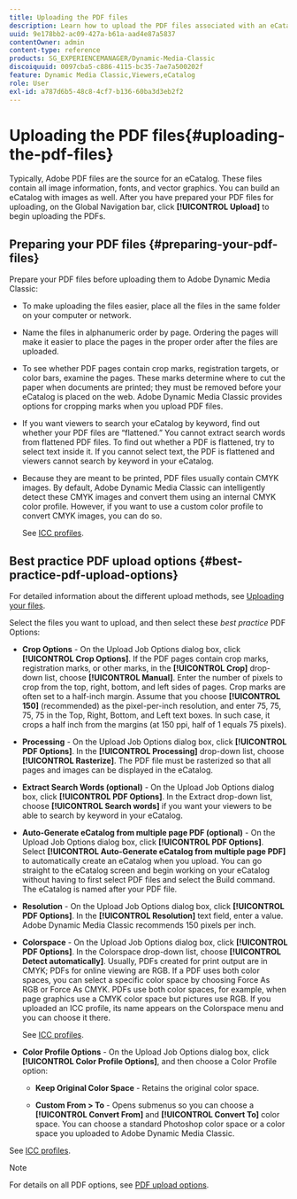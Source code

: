 ```yaml
---
title: Uploading the PDF files
description: Learn how to upload the PDF files associated with an eCatalog.
uuid: 9e178bb2-ac09-427a-b61a-aad4e87a5837
contentOwner: admin
content-type: reference
products: SG_EXPERIENCEMANAGER/Dynamic-Media-Classic
discoiquuid: 0097cba5-c886-4115-bc35-7ae7a500202f
feature: Dynamic Media Classic,Viewers,eCatalog
role: User
exl-id: a787d6b5-48c8-4cf7-b136-60ba3d3eb2f2
---
```

# Uploading the PDF files{#uploading-the-pdf-files}

Typically, Adobe PDF files are the source for an eCatalog. These files contain all image information, fonts, and vector graphics. You can build an eCatalog with images as well. After you have prepared your PDF files for uploading, on the Global Navigation bar, click **[!UICONTROL Upload]** to begin uploading the PDFs.

## Preparing your PDF files {#preparing-your-pdf-files}

Prepare your PDF files before uploading them to Adobe Dynamic Media Classic:

* To make uploading the files easier, place all the files in the same folder on your computer or network.
* Name the files in alphanumeric order by page. Ordering the pages will make it easier to place the pages in the proper order after the files are uploaded.
* To see whether PDF pages contain crop marks, registration targets, or color bars, examine the pages. These marks determine where to cut the paper when documents are printed; they must be removed before your eCatalog is placed on the web. Adobe Dynamic Media Classic provides options for cropping marks when you upload PDF files.
* If you want viewers to search your eCatalog by keyword, find out whether your PDF files are “flattened.” You cannot extract search words from flattened PDF files. To find out whether a PDF is flattened, try to select text inside it. If you cannot select text, the PDF is flattened and viewers cannot search by keyword in your eCatalog. 
* Because they are meant to be printed, PDF files usually contain CMYK images. By default, Adobe Dynamic Media Classic can intelligently detect these CMYK images and convert them using an internal CMYK color profile. However, if you want to use a custom color profile to convert CMYK images, you can do so.

  See [ICC profiles](icc-profiles.md#icc_profiles).

## Best practice PDF upload options {#best-practice-pdf-upload-options}

For detailed information about the different upload methods, see [Uploading your files](uploading-files.md#uploading_your_files).

Select the files you want to upload, and then select these *best practice* PDF Options:

* **Crop Options** - On the Upload Job Options dialog box, click **[!UICONTROL Crop Options]**. If the PDF pages contain crop marks, registration marks, or other marks, in the **[!UICONTROL Crop]** drop-down list, choose **[!UICONTROL Manual]**. Enter the number of pixels to crop from the top, right, bottom, and left sides of pages. Crop marks are often set to a half-inch margin. Assume that you choose **[!UICONTROL 150]** (recommended) as the pixel-per-inch resolution, and enter 75, 75, 75, 75 in the Top, Right, Bottom, and Left text boxes. In such case, it crops a half inch from the margins (at 150 ppi, half of 1 equals 75 pixels).

* **Processing** - On the Upload Job Options dialog box, click **[!UICONTROL PDF Options]**. In the **[!UICONTROL Processing]** drop-down list, choose **[!UICONTROL Rasterize]**. The PDF file must be rasterized so that all pages and images can be displayed in the eCatalog.

* **Extract Search Words (optional)** - On the Upload Job Options dialog box, click **[!UICONTROL PDF Options]**. In the Extract drop-down list, choose **[!UICONTROL Search words]** if you want your viewers to be able to search by keyword in your eCatalog.

* **Auto-Generate eCatalog from multiple page PDF (optional)** - On the Upload Job Options dialog box, click **[!UICONTROL PDF Options]**. Select **[!UICONTROL Auto-Generate eCatalog from multiple page PDF]** to automatically create an eCatalog when you upload. You can go straight to the eCatalog screen and begin working on your eCatalog without having to first select PDF files and select the Build command. The eCatalog is named after your PDF file.

* **Resolution** - On the Upload Job Options dialog box, click **[!UICONTROL PDF Options]**. In the **[!UICONTROL Resolution]** text field, enter a value. Adobe Dynamic Media Classic recommends 150 pixels per inch.

* **Colorspace** - On the Upload Job Options dialog box, click **[!UICONTROL PDF Options]**. In the Colorspace drop-down list, choose **[!UICONTROL Detect automatically]**. Usually, PDFs created for print output are in CMYK; PDFs for online viewing are RGB. If a PDF uses both color spaces, you can select a specific color space by choosing Force As RGB or Force As CMYK. PDFs use both color spaces, for example, when page graphics use a CMYK color space but pictures use RGB. If you uploaded an ICC profile, its name appears on the Colorspace menu and you can choose it there.

    See [ICC profiles](/help/icc-profiles.md).

* **Color Profile Options** - On the Upload Job Options dialog box, click **[!UICONTROL Color Profile Options]**, and then choose a Color Profile option:

  * **Keep Original Color Space** - Retains the original color space.

  * **Custom From > To** - Opens submenus so you can choose a **[!UICONTROL Convert From]** and **[!UICONTROL Convert To]** color space. You can choose a standard Photoshop color space or a color space you uploaded to Adobe Dynamic Media Classic.

<!-- * **Convert To SRGB** - Converts to SRGB (Standard Red Green Blue). SRGB is the recommended color space for displaying images on web pages. -->

See [ICC profiles](icc-profiles.md#icc_profiles).

>[!NOTE]
>
>For details on all PDF options, see [PDF upload options](pdfs.md#pdf_upload_options).
